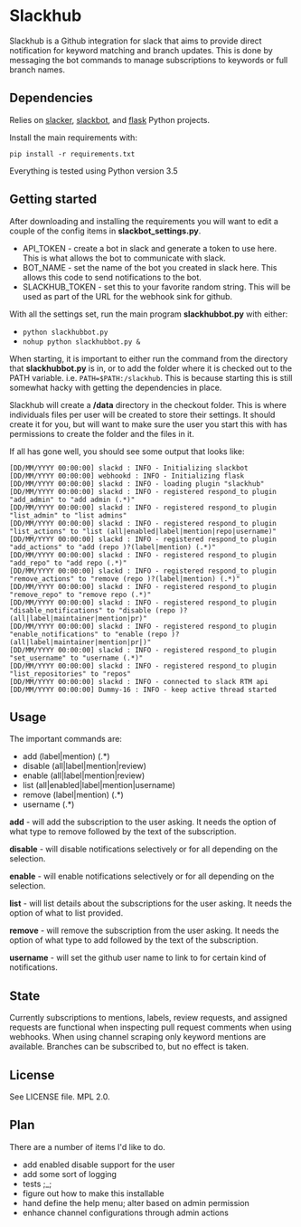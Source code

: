 Slackhub
========================

Slackhub is a Github integration for slack that aims to provide direct notification for keyword matching and branch
updates.  This is done by messaging the bot commands to manage subscriptions to keywords or full branch names.  

Dependencies
------------------------

Relies on [slacker](https://github.com/os/slacker), [slackbot](https://github.com/lins05/slackbot), and
[flask](https://github.com/pallets/flask) Python projects.

Install the main requirements with:

`pip install -r requirements.txt`

Everything is tested using Python version 3.5

Getting started
------------------------

After downloading and installing the requirements you will want to edit a couple of the config items in **slackbot_settings.py**.
* API_TOKEN - create a bot in slack and generate a token to use here.  This is what allows the bot to communicate with slack.
* BOT_NAME - set the name of the bot you created in slack here.  This allows this code to send notifications to the bot.
* SLACKHUB_TOKEN - set this to your favorite random string.  This will be used as part of the URL for the webhook sink for github.

With all the settings set, run the main program **slackhubbot.py** with either:
* `python slackhubbot.py`
* `nohup python slackhubbot.py &`

When starting, it is important to either run the command from the directory that **slackhubbot.py** is in, or to add the folder where
it is checked out to the PATH variable.  i.e. `PATH=$PATH:/slackhub`.  This is because starting this is still somewhat hacky with 
getting the dependencies in place.

Slackhub will create a **/data** directory in the checkout folder.  This is where individuals files per user will be created to
store their settings.  It should create it for you, but will want to make sure the user you start this with has permissions to
create the folder and the files in it.

If all has gone well, you should see some output that looks like:

```
[DD/MM/YYYY 00:00:00] slackd : INFO - Initializing slackbot
[DD/MM/YYYY 00:00:00] webhookd : INFO - Initializing flask
[DD/MM/YYYY 00:00:00] slackd : INFO - loading plugin "slackhub"
[DD/MM/YYYY 00:00:00] slackd : INFO - registered respond_to plugin "add_admin" to "add admin (.*)"
[DD/MM/YYYY 00:00:00] slackd : INFO - registered respond_to plugin "list_admin" to "list admins"
[DD/MM/YYYY 00:00:00] slackd : INFO - registered respond_to plugin "list_actions" to "list (all|enabled|label|mention|repo|username)"
[DD/MM/YYYY 00:00:00] slackd : INFO - registered respond_to plugin "add_actions" to "add (repo )?(label|mention) (.*)"
[DD/MM/YYYY 00:00:00] slackd : INFO - registered respond_to plugin "add_repo" to "add repo (.*)"
[DD/MM/YYYY 00:00:00] slackd : INFO - registered respond_to plugin "remove_actions" to "remove (repo )?(label|mention) (.*)"
[DD/MM/YYYY 00:00:00] slackd : INFO - registered respond_to plugin "remove_repo" to "remove repo (.*)"
[DD/MM/YYYY 00:00:00] slackd : INFO - registered respond_to plugin "disable_notifications" to "disable (repo )?(all|label|maintainer|mention|pr)"
[DD/MM/YYYY 00:00:00] slackd : INFO - registered respond_to plugin "enable_notifications" to "enable (repo )?(all|label|maintainer|mention|pr|)"
[DD/MM/YYYY 00:00:00] slackd : INFO - registered respond_to plugin "set_username" to "username (.*)"
[DD/MM/YYYY 00:00:00] slackd : INFO - registered respond_to plugin "list_repositories" to "repos"
[DD/MM/YYYY 00:00:00] slackd : INFO - connected to slack RTM api
[DD/MM/YYYY 00:00:00] Dummy-16 : INFO - keep active thread started
```

Usage
------------------------

The important commands are:

* add (label|mention) (.*)
* disable (all|label|mention|review)
* enable (all|label|mention|review)
* list (all|enabled|label|mention|username)
* remove (label|mention) (.*)
* username (.*)

**add** - will add the subscription to the user asking.  It needs the option of what type to
remove followed by the text of the subscription.

**disable** - will disable notifications selectively or for all depending on the selection.

**enable** - will enable notifications selectively or for all depending on the selection.

**list** - will list details about the subscriptions for the user asking.  It needs the option of what to list provided.

**remove** - will remove the subscription from the user asking.  It needs the option of what type to 
add followed by the text of the subscription.

**username** - will set the github user name to link to for certain kind of notifications.

 
State
-------------------------

Currently subscriptions to mentions, labels, review requests, and assigned requests are functional when inspecting pull request
comments when using webhooks.  When using channel scraping only keyword mentions are available. Branches can be subscribed to,
but no effect is taken.

License
-------------------------------

See LICENSE file.  MPL 2.0.

Plan
-------------------------

There are a number of items I'd like to do.

* add enabled disable support for the user
* add some sort of logging
* tests ;_;
* figure out how to make this installable
* hand define the help menu; alter based on admin permission
* enhance channel configurations through admin actions
